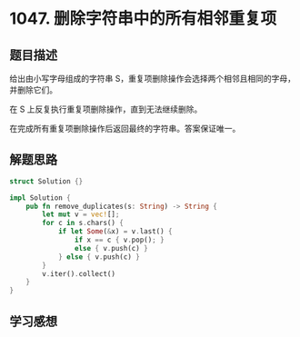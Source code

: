 # 1047. 删除字符串中的所有相邻重复项
## 题目描述

给出由小写字母组成的字符串 S，重复项删除操作会选择两个相邻且相同的字母，并删除它们。

在 S 上反复执行重复项删除操作，直到无法继续删除。

在完成所有重复项删除操作后返回最终的字符串。答案保证唯一。

## 解题思路

```rust
struct Solution {}

impl Solution {
    pub fn remove_duplicates(s: String) -> String {
        let mut v = vec![];
        for c in s.chars() {
            if let Some(&x) = v.last() {
                if x == c { v.pop(); }
                else { v.push(c) }
            } else { v.push(c) }
        }
        v.iter().collect()
    }
}
```
## 学习感想